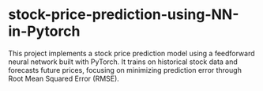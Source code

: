 # stock-price-prediction-using-NN-in-Pytorch
This project implements a stock price prediction model using a feedforward neural network built with PyTorch. It trains on historical stock data and forecasts future prices, focusing on minimizing prediction error through Root Mean Squared Error (RMSE).
